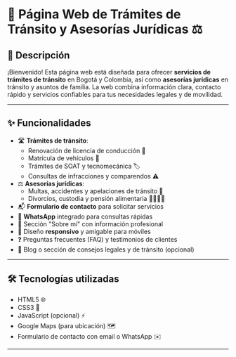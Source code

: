 # 🚦 Página Web de Trámites de Tránsito y Asesorías Jurídicas ⚖️

## 📖 Descripción
¡Bienvenido! Esta página web está diseñada para ofrecer **servicios de trámites de tránsito** en Bogotá y Colombia, así como **asesorías jurídicas** en tránsito y asuntos de familia. La web combina información clara, contacto rápido y servicios confiables para tus necesidades legales y de movilidad.

---

## ✨ Funcionalidades
- 🛣️ **Trámites de tránsito**:
  - Renovación de licencia de conducción 📝
  - Matrícula de vehículos 🚗
  - Trámites de SOAT y tecnomecánica 🏷️
  - Consultas de infracciones y comparendos ⚠️
- ⚖️ **Asesorías jurídicas**:
  - Multas, accidentes y apelaciones de tránsito 🚦
  - Divorcios, custodia y pensión alimentaria 👨‍👩‍👧‍👦
- 📬 **Formulario de contacto** para solicitar servicios
- 💬 **WhatsApp** integrado para consultas rápidas
- 👤 Sección "Sobre mí" con información profesional
- 📱 Diseño **responsivo** y amigable para móviles
- ❓ Preguntas frecuentes (FAQ) y testimonios de clientes
- 📝 Blog o sección de consejos legales y de tránsito (opcional)

---

## 🛠 Tecnologías utilizadas
- HTML5 🌐
- CSS3 🎨
- JavaScript (opcional) ⚡
- Google Maps (para ubicación) 🗺️
- Formulario de contacto con email o WhatsApp ✉️

---
